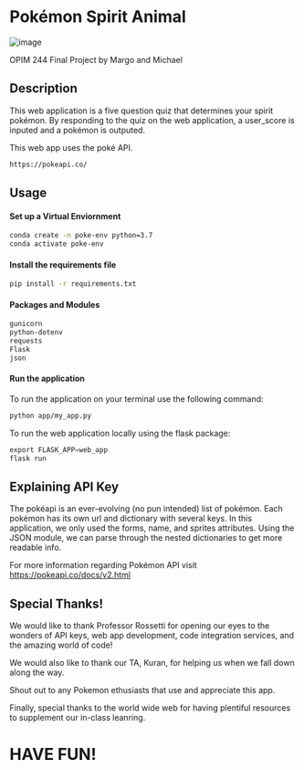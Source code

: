 # Pokémon Spirit Animal

![image](https://user-images.githubusercontent.com/59658326/81142779-81675a80-8f3e-11ea-9d62-1959e41e66db.png)

OPIM 244 Final Project
by Margo and Michael

## Description
This web application is a five question quiz that determines your spirit pokémon. By responding to the quiz on the web application, a user_score is inputed and a pokémon is outputed. 

This web app uses the poké API.

```sh
https://pokeapi.co/
```

## Usage

#### Set up a Virtual Enviornment
```sh
conda create -n poke-env python=3.7
conda activate poke-env
```
#### Install the requirements file
```sh
pip install -r requirements.txt
```
#### Packages and Modules
```sh 
gunicorn
python-dotenv
requests
Flask
json
```

#### Run the application
To run the application on your terminal use the following command:

```sh
python app/my_app.py
```

To run the web application locally using the flask package:
```py
export FLASK_APP=web_app
flask run
```


## Explaining API Key
The pokéapi is an ever-evolving (no pun intended) list of pokémon. Each pokémon has its own url and dictionary with several keys. In this application, we only used the forms, name, and sprites attributes. Using the JSON module, we can parse through the nested dictionaries to get more readable info.

For more information regarding Pokémon API visit https://pokeapi.co/docs/v2.html

## Special Thanks!
We would like to thank Professor Rossetti for opening our eyes to the wonders of API keys, web app development, code integration services, and the amazing world of code!

We would also like to thank our TA, Kuran, for helping us when we fall down along the way.

Shout out to any Pokemon ethusiasts that use and appreciate this app.

Finally, special thanks to the world wide web for having plentiful resources to supplement our in-class leanring.

# HAVE FUN! 
